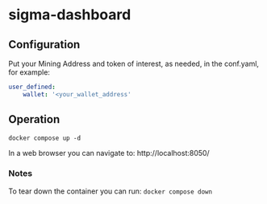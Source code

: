 # sigma-dashboard

## Configuration
Put your Mining Address and token of interest, as needed, in the conf.yaml, for example:
```yaml
user_defined:
    wallet: '<your_wallet_address'
```

## Operation
`docker compose up -d`

In a web browser you can navigate to: http://localhost:8050/

### Notes
To tear down the container you can run:
`docker compose down`

